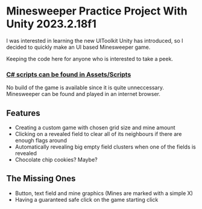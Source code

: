 # Minesweeper Practice Project With Unity 2023.2.18f1
I was interested in learning the new UIToolkit Unity has introduced, so I decided to quickly make an UI based Minesweeper game.

Keeping the code here for anyone who is interested to take a peek.

### [C# scripts can be found in Assets/Scripts](Assets/Scripts)

No build of the game is available since it is quite unneccessary. Minesweeper can be found and played in an internet browser.

## Features
- Creating a custom game with chosen grid size and mine amount
- Clicking on a revealed field to clear all of its neighbours if there are enough flags around
- Automatically revealing big empty field clusters when one of the fields is revealed
- Chocolate chip cookies? Maybe?

## The Missing Ones
- Button, text field and mine graphics (Mines are marked with a simple X)
- Having a guaranteed safe click on the game starting click
